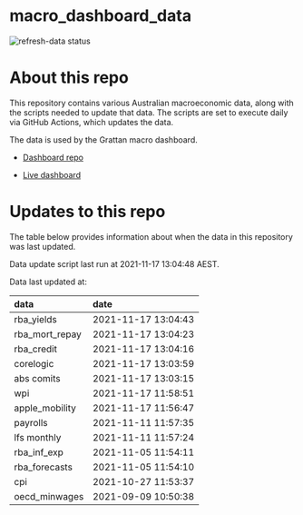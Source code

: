 
<!-- README.md is generated from README.Rmd. Please edit that file -->

# macro\_dashboard\_data

<!-- badges: start -->

![refresh-data
status](https://github.com/grattan/macro_dashboard_data/workflows/refresh-data/badge.svg)

<!-- badges: end -->

# About this repo

This repository contains various Australian macroeconomic data, along
with the scripts needed to update that data. The scripts are set to
execute daily via GitHub Actions, which updates the data.

The data is used by the Grattan macro dashboard.

  - [Dashboard repo](https://github.com/grattan/macrodashboard)

  - [Live dashboard](https://mattcowgill.shinyapps.io/macrodashboard/)

# Updates to this repo

The table below provides information about when the data in this
repository was last updated.

Data update script last run at 2021-11-17 13:04:48 AEST.

Data last updated at:

| data             | date                |
| :--------------- | :------------------ |
| rba\_yields      | 2021-11-17 13:04:43 |
| rba\_mort\_repay | 2021-11-17 13:04:23 |
| rba\_credit      | 2021-11-17 13:04:16 |
| corelogic        | 2021-11-17 13:03:59 |
| abs comits       | 2021-11-17 13:03:15 |
| wpi              | 2021-11-17 11:58:51 |
| apple\_mobility  | 2021-11-17 11:56:47 |
| payrolls         | 2021-11-11 11:57:35 |
| lfs monthly      | 2021-11-11 11:57:24 |
| rba\_inf\_exp    | 2021-11-05 11:54:11 |
| rba\_forecasts   | 2021-11-05 11:54:10 |
| cpi              | 2021-10-27 11:53:37 |
| oecd\_minwages   | 2021-09-09 10:50:38 |
